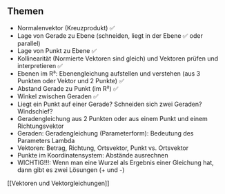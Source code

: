 ## Themen

- Normalenvektor (Kreuzprodukt) ✅
- Lage von Gerade zu Ebene (schneiden, liegt in der Ebene ✅ oder parallel)
- Lage von Punkt zu Ebene ✅
- Kollinearität (Normierte Vektoren sind gleich) und Vektoren prüfen und interpretieren ✅
- Ebenen im R³: Ebenengleichung aufstellen und verstehen (aus 3 Punkten oder Vektor und 2 Punkte) ✅
- Abstand Gerade zu Punkt (im R²) ✅
- Winkel zwischen Geraden ✅
- Liegt ein Punkt auf einer Gerade? Schneiden sich zwei Geraden? Windschief?
- Geradengleichung aus 2 Punkten oder aus einem Punkt und einem Richtungsvektor
- Geraden: Geradengleichung (Parameterform): Bedeutung des Parameters Lambda
- Vektoren: Betrag, Richtung, Ortsvektor, Punkt vs. Ortsvektor
- Punkte im Koordinatensystem: Abstände ausrechnen
- WICHTIG!!!: Wenn man eine Wurzel als Ergebnis einer Gleichung hat, dann gibt es zwei Lösungen (+ und -)

[[Vektoren und Vektorgleichungen]]